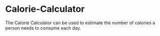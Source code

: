 # Calorie-Calculator
The Calorie Calculator can be used to estimate the number of calories a person needs to consume each day.
